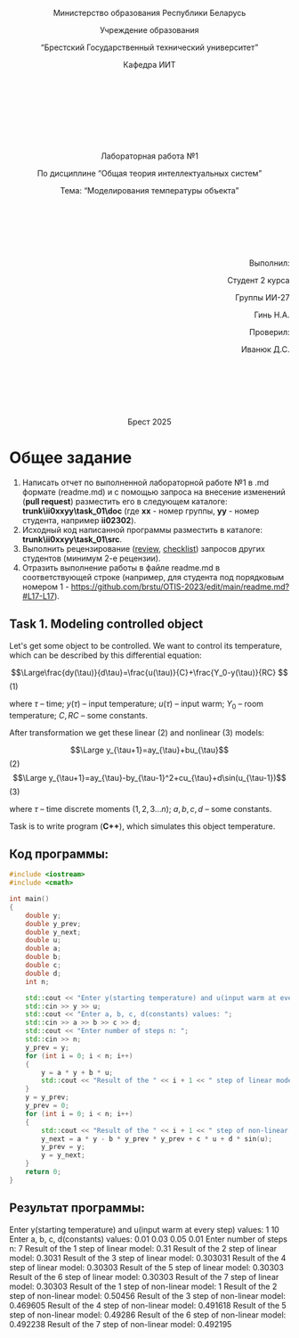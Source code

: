 <p align="center"> Министерство образования Республики Беларусь</p>
<p align="center">Учреждение образования</p>
<p align="center">“Брестский Государственный технический университет”</p>
<p align="center">Кафедра ИИТ</p>
<br><br><br><br><br><br><br>
<p align="center">Лабораторная работа №1</p>
<p align="center">По дисциплине “Общая теория интеллектуальных систем”</p>
<p align="center">Тема: “Моделирования температуры объекта”</p>
<br><br><br><br><br>
<p align="right">Выполнил:</p>
<p align="right">Студент 2 курса</p>
<p align="right">Группы ИИ-27</p>
<p align="right">Гинь Н.А.</p>
<p align="right">Проверил:</p>
<p align="right">Иванюк Д.С.</p>
<br><br><br><br><br>
<p align="center">Брест 2025</p>

# Общее задание #
1. Написать отчет по выполненной лабораторной работе №1 в .md формате (readme.md) и с помощью запроса на внесение изменений (**pull request**) разместить его в следующем каталоге: **trunk\ii0xxyy\task_01\doc** (где **xx** - номер группы, **yy** - номер студента, например **ii02302**).
2. Исходный код написанной программы разместить в каталоге: **trunk\ii0xxyy\task_01\src**.
3. Выполнить рецензирование ([review](https://linearb.io/blog/code-review-on-github), [checklist](https://linearb.io/blog/code-review-checklist)) запросов других студентов (минимум 2-е рецензии).
4. Отразить выполнение работы в файле readme.md в соответствующей строке (например, для студента под порядковым номером 1 - https://github.com/brstu/OTIS-2023/edit/main/readme.md?#L17-L17).

## Task 1. Modeling controlled object ##
Let's get some object to be controlled. We want to control its temperature, which can be described by this differential equation:

$$\Large\frac{dy(\tau)}{d\tau}=\frac{u(\tau)}{C}+\frac{Y_0-y(\tau)}{RC} $$ (1)

where $\tau$ – time; $y(\tau)$ – input temperature; $u(\tau)$ – input warm; $Y_0$ – room temperature; $C,RC$ – some constants.

After transformation we get these linear (2) and nonlinear (3) models:

$$\Large y_{\tau+1}=ay_{\tau}+bu_{\tau}$$ (2)
$$\Large y_{\tau+1}=ay_{\tau}-by_{\tau-1}^2+cu_{\tau}+d\sin(u_{\tau-1})$$ (3)

where $\tau$ – time discrete moments ($1,2,3{\dots}n$); $a,b,c,d$ – some constants.

Task is to write program (**С++**), which simulates this object temperature.


## Код программы:
```C++
#include <iostream>
#include <cmath>

int main()
{
	double y;
	double y_prev;
	double y_next;
	double u;
	double a;
	double b;
	double c;
	double d;
	int n;

	std::cout << "Enter y(starting temperature) and u(input warm at every step) values: ";
	std::cin >> y >> u;
	std::cout << "Enter a, b, c, d(constants) values: ";
	std::cin >> a >> b >> c >> d;
	std::cout << "Enter number of steps n: ";
	std::cin >> n;
	y_prev = y;
	for (int i = 0; i < n; i++)
	{
		y = a * y + b * u;
		std::cout << "Result of the " << i + 1 << " step of linear model: " << y << '\n';
	}
	y = y_prev;
	y_prev = 0;
	for (int i = 0; i < n; i++)
	{
		std::cout << "Result of the " << i + 1 << " step of non-linear model: " << y << '\n';
		y_next = a * y - b * y_prev * y_prev + c * u + d * sin(u);
		y_prev = y;
		y = y_next;
	}
	return 0;
}

```

## Результат программы:
Enter y(starting temperature) and u(input warm at every step) values: 1 10
Enter a, b, c, d(constants) values: 0.01 0.03 0.05 0.01
Enter number of steps n: 7
Result of the 1 step of linear model: 0.31
Result of the 2 step of linear model: 0.3031
Result of the 3 step of linear model: 0.303031
Result of the 4 step of linear model: 0.30303
Result of the 5 step of linear model: 0.30303
Result of the 6 step of linear model: 0.30303
Result of the 7 step of linear model: 0.30303
Result of the 1 step of non-linear model: 1
Result of the 2 step of non-linear model: 0.50456
Result of the 3 step of non-linear model: 0.469605
Result of the 4 step of non-linear model: 0.491618
Result of the 5 step of non-linear model: 0.49286
Result of the 6 step of non-linear model: 0.492238
Result of the 7 step of non-linear model: 0.492195

